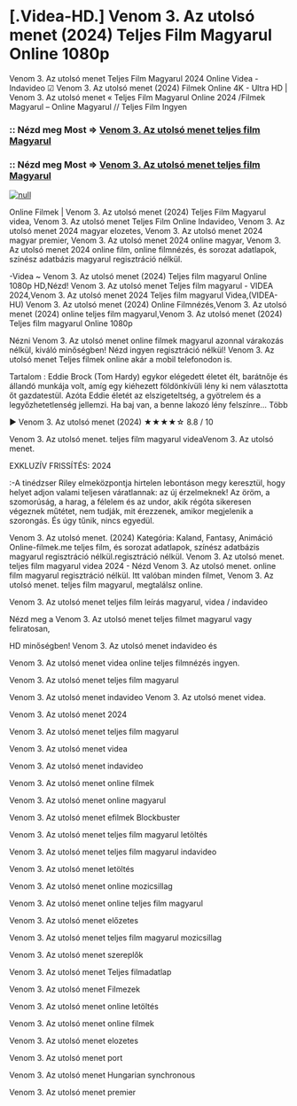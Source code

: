 # [.Videa-HD.] Venom 3. Az utolsó menet (2024) Teljes Film Magyarul Online 1080p

Venom 3. Az utolsó menet Teljes Film Magyarul 2024 Online Videa - Indavideo ☑ Venom 3. Az utolsó menet (2024) Filmek Online 4K - Ultra HD | Venom 3. Az utolsó menet « Teljes Film Magyarul Online 2024 /Filmek Magyarul – Online Magyarul // Teljes Film Ingyen

### :: Nézd meg Most => [Venom 3. Az utolsó menet teljes film Magyarul](https://t.co/aYmcZUibu0)

### :: Nézd meg Most => [Venom 3. Az utolsó menet teljes film Magyarul](https://t.co/aYmcZUibu0)

[![null](https://static.wixstatic.com/media/855a25_043b5abeb4ae4d35ac003198e7fe56ed~mv2.gif)](https://t.co/aYmcZUibu0)

Online Filmek | Venom 3. Az utolsó menet (2024) Teljes Film Magyarul videa, Venom 3. Az utolsó menet Teljes Film Online Indavideo, Venom 3. Az utolsó menet 2024 magyar elozetes, Venom 3. Az utolsó menet 2024 magyar premier, Venom 3. Az utolsó menet 2024 online magyar, Venom 3. Az utolsó menet 2024 online film, online filmnézés, és sorozat adatlapok, színész adatbázis magyarul regisztráció nélkül.

-Videa ~ Venom 3. Az utolsó menet (2024) Teljes film magyarul Online 1080p HD,Nézd! Venom 3. Az utolsó menet Teljes film magyarul - VIDEA 2024,Venom 3. Az utolsó menet 2024 Teljes film magyarul Videa,(VIDEA-HU) Venom 3. Az utolsó menet (2024) Online Filmnézés,Venom 3. Az utolsó menet (2024) online teljes film magyarul,Venom 3. Az utolsó menet (2024) Teljes film magyarul Online 1080p

Nézni Venom 3. Az utolsó menet online filmek magyarul azonnal várakozás nélkül, kiváló minőségben! Nézd ingyen regisztráció nélkül! Venom 3. Az utolsó menet Teljes filmek online akár a mobil telefonodon is.

Tartalom : Eddie Brock (Tom Hardy) egykor elégedett életet élt, barátnője és állandó munkája volt, amíg egy kiéhezett földönkívüli lény ki nem választotta őt gazdatestül. Azóta Eddie életét az elszigeteltség, a gyötrelem és a legyőzhetetlenség jellemzi. Ha baj van, a benne lakozó lény felszínre… Több

▶️ Venom 3. Az utolsó menet (2024) ★★★★☆ 8.8 / 10

Venom 3. Az utolsó menet. teljes film magyarul videaVenom 3. Az utolsó menet.

EXKLUZÍV FRISSÍTÉS: 2024

:-A tinédzser Riley elmeközpontja hirtelen lebontáson megy keresztül, hogy helyet adjon valami teljesen váratlannak: az új érzelmeknek! Az öröm, a szomorúság, a harag, a félelem és az undor, akik régóta sikeresen végeznek műtétet, nem tudják, mit érezzenek, amikor megjelenik a szorongás. És úgy tűnik, nincs egyedül.

Venom 3. Az utolsó menet. (2024) Kategória: Kaland, Fantasy, Animáció Online-filmek.me teljes film, és sorozat adatlapok, színész adatbázis magyarul regisztráció nélkül.regisztráció nélkül. Venom 3. Az utolsó menet. teljes film magyarul videa 2024 - Nézd Venom 3. Az utolsó menet. online film magyarul regisztráció nélkül. Itt valóban minden filmet, Venom 3. Az utolsó menet. teljes film magyarul, megtalálsz online.

Venom 3. Az utolsó menet teljes film leírás magyarul, videa / indavideo

Nézd meg a Venom 3. Az utolsó menet teljes filmet magyarul vagy feliratosan, 

HD minőségben! Venom 3. Az utolsó menet indavideo és 

Venom 3. Az utolsó menet videa online teljes filmnézés ingyen. 

Venom 3. Az utolsó menet teljes film magyarul 

Venom 3. Az utolsó menet indavideo Venom 3. Az utolsó menet videa.

Venom 3. Az utolsó menet 2024

Venom 3. Az utolsó menet teljes film magyarul

Venom 3. Az utolsó menet videa

Venom 3. Az utolsó menet indavideo

Venom 3. Az utolsó menet online filmek

Venom 3. Az utolsó menet online magyarul

Venom 3. Az utolsó menet efilmek Blockbuster

Venom 3. Az utolsó menet teljes film magyarul letöltés

Venom 3. Az utolsó menet teljes film magyarul indavideo

Venom 3. Az utolsó menet letöltés

Venom 3. Az utolsó menet online mozicsillag

Venom 3. Az utolsó menet online teljes film magyarul

Venom 3. Az utolsó menet előzetes

Venom 3. Az utolsó menet teljes film magyarul mozicsillag

Venom 3. Az utolsó menet szereplők

Venom 3. Az utolsó menet Teljes filmadatlap

Venom 3. Az utolsó menet Filmezek

Venom 3. Az utolsó menet online letöltés

Venom 3. Az utolsó menet online filmek

Venom 3. Az utolsó menet elozetes

Venom 3. Az utolsó menet port

Venom 3. Az utolsó menet Hungarian synchronous

Venom 3. Az utolsó menet premier
